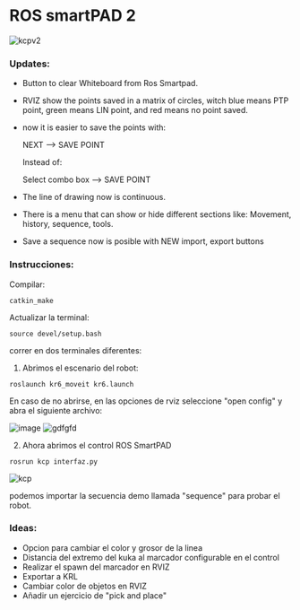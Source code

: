 # ROS smartPAD 2

![kcpv2](https://user-images.githubusercontent.com/74274632/197433000-a3bf6411-7843-4ee9-99c5-a092ee5f6e36.png)

### Updates:

* Button to clear Whiteboard from Ros Smartpad.
+ RVIZ show the points saved in a matrix of circles, witch blue means PTP point, green means LIN point, and red means no point saved.
+ now it is easier to save the points with:

  NEXT --> SAVE POINT

  Instead of:

  Select combo box --> SAVE POINT

+ The line of drawing now is continuous.
+ There is a menu that can show or hide different sections like: Movement, history, sequence, tools.
+ Save a sequence now is posible with NEW import, export buttons

### Instrucciones:

Compilar:
```
catkin_make
```
Actualizar la terminal:
```
source devel/setup.bash
```

correr en dos terminales diferentes:
1. Abrimos el escenario del robot:
```
roslaunch kr6_moveit kr6.launch
```
  En caso de no abrirse, en las opciones de rviz seleccione "open config" y abra el siguiente archivo:

![image](https://user-images.githubusercontent.com/74274632/197433633-47d77fb7-baa3-4319-baf4-03867c39230e.png)
![gdfgfd](https://user-images.githubusercontent.com/74274632/197435259-7168aafa-bb83-42ce-be2a-064415a1fd2d.png)

2. Ahora abrimos el control ROS SmartPAD
```
rosrun kcp interfaz.py 
```

![kcp](https://user-images.githubusercontent.com/74274632/197435573-6578618c-08a2-470f-bd70-2fe181e4d982.png)

podemos importar la secuencia demo llamada "sequence" para probar el robot.

### Ideas:
* Opcion para cambiar el color y grosor de la linea
* Distancia del extremo del kuka al marcador configurable en el control
* Realizar el spawn del marcador en RVIZ
* Exportar a KRL
* Cambiar color de objetos en RVIZ
* Añadir un ejercicio de "pick and place"
